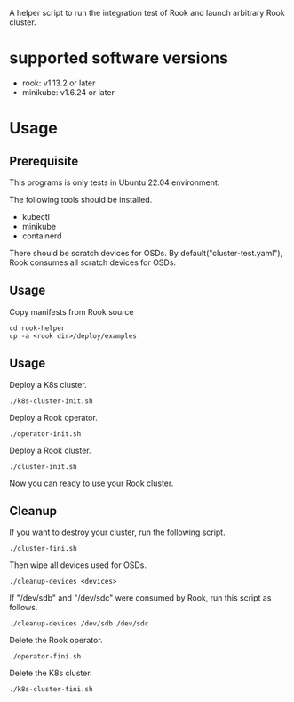 A helper script to run the integration test of Rook and launch arbitrary Rook cluster.

# supported software versions

- rook: v1.13.2 or later
- minikube: v1.6.24 or later

# Usage

## Prerequisite

This programs is only tests in Ubuntu 22.04 environment.

The following tools should be installed.

- kubectl
- minikube
- containerd

There should be scratch devices for OSDs. By default("cluster-test.yaml"), Rook consumes all scratch devices for OSDs.

## Usage

Copy manifests from Rook source

```console
cd rook-helper
cp -a <rook dir>/deploy/examples
```

## Usage

Deploy a K8s cluster.

```console
./k8s-cluster-init.sh
```

Deploy a Rook operator.

```console
./operator-init.sh
```

Deploy a Rook cluster.

```console
./cluster-init.sh
```

Now you can ready to use your Rook cluster.

## Cleanup

If you want to destroy your cluster, run the following script.

```console
./cluster-fini.sh
```

Then wipe all devices used for OSDs.

```console
./cleanup-devices <devices>
```

If "/dev/sdb" and "/dev/sdc" were consumed by Rook, run this script as follows.

```console
./cleanup-devices /dev/sdb /dev/sdc
```

Delete the Rook operator.

```console
./operator-fini.sh
```

Delete the K8s cluster.

```console
./k8s-cluster-fini.sh
```
